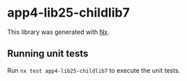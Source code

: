 # app4-lib25-childlib7

This library was generated with [Nx](https://nx.dev).

## Running unit tests

Run `nx test app4-lib25-childlib7` to execute the unit tests.

